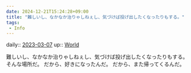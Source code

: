 ```yaml
---
date: 2024-12-21T15:24:28+09:00
title: "難しいし、なかなか治りゃしねぇし、気づけば投げ出したくなったりもする。"
tags:
 - Info
---
```


daily:: [2023-03-07](/Daily_Note/2023-03-07.md)
up:: [World](Bar/Novel/Topics/World.md)

難しいし、なかなか治りゃしねぇし、気づけば投げ出したくなったりもする。
そんな場所だ。
だから、好きになったんだ。
だから、また帰ってくるんだ。